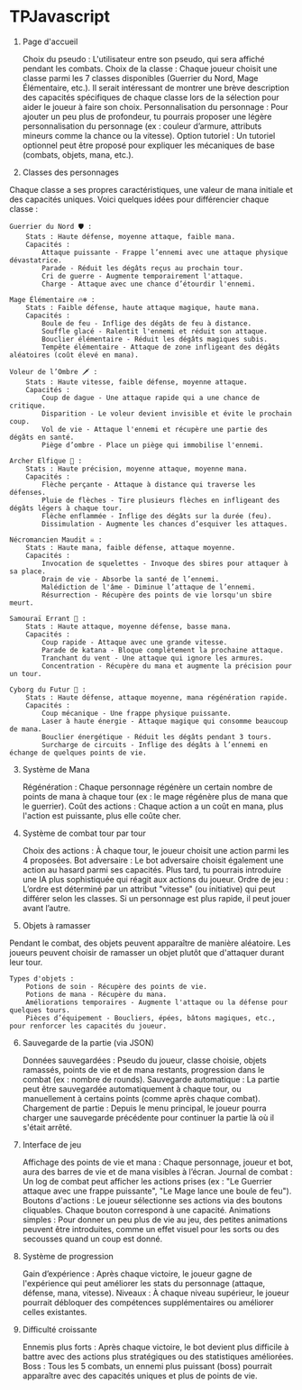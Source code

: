 # TPJavascript

1. Page d'accueil

    Choix du pseudo : L'utilisateur entre son pseudo, qui sera affiché pendant les combats.
    Choix de la classe : Chaque joueur choisit une classe parmi les 7 classes disponibles (Guerrier du Nord, Mage Élémentaire, etc.). Il serait intéressant de montrer une brève description des capacités spécifiques de chaque classe lors de la sélection pour aider le joueur à faire son choix.
    Personnalisation du personnage : Pour ajouter un peu plus de profondeur, tu pourrais proposer une légère personnalisation du personnage (ex : couleur d’armure, attributs mineurs comme la chance ou la vitesse).
    Option tutoriel : Un tutoriel optionnel peut être proposé pour expliquer les mécaniques de base (combats, objets, mana, etc.).

2. Classes des personnages

Chaque classe a ses propres caractéristiques, une valeur de mana initiale et des capacités uniques. Voici quelques idées pour différencier chaque classe :

    Guerrier du Nord 🛡️ :
        Stats : Haute défense, moyenne attaque, faible mana.
        Capacités :
            Attaque puissante - Frappe l’ennemi avec une attaque physique dévastatrice.
            Parade - Réduit les dégâts reçus au prochain tour.
            Cri de guerre - Augmente temporairement l'attaque.
            Charge - Attaque avec une chance d’étourdir l'ennemi.

    Mage Élémentaire 🔥❄️ :
        Stats : Faible défense, haute attaque magique, haute mana.
        Capacités :
            Boule de feu - Inflige des dégâts de feu à distance.
            Souffle glacé - Ralentit l'ennemi et réduit son attaque.
            Bouclier élémentaire - Réduit les dégâts magiques subis.
            Tempête élémentaire - Attaque de zone infligeant des dégâts aléatoires (coût élevé en mana).

    Voleur de l’Ombre 🗡️ :
        Stats : Haute vitesse, faible défense, moyenne attaque.
        Capacités :
            Coup de dague - Une attaque rapide qui a une chance de critique.
            Disparition - Le voleur devient invisible et évite le prochain coup.
            Vol de vie - Attaque l'ennemi et récupère une partie des dégâts en santé.
            Piège d’ombre - Place un piège qui immobilise l'ennemi.

    Archer Elfique 🏹 :
        Stats : Haute précision, moyenne attaque, moyenne mana.
        Capacités :
            Flèche perçante - Attaque à distance qui traverse les défenses.
            Pluie de flèches - Tire plusieurs flèches en infligeant des dégâts légers à chaque tour.
            Flèche enflammée - Inflige des dégâts sur la durée (feu).
            Dissimulation - Augmente les chances d’esquiver les attaques.

    Nécromancien Maudit ☠️ :
        Stats : Haute mana, faible défense, attaque moyenne.
        Capacités :
            Invocation de squelettes - Invoque des sbires pour attaquer à sa place.
            Drain de vie - Absorbe la santé de l’ennemi.
            Malédiction de l'âme - Diminue l’attaque de l’ennemi.
            Résurrection - Récupère des points de vie lorsqu'un sbire meurt.

    Samouraï Errant 🏯 :
        Stats : Haute attaque, moyenne défense, basse mana.
        Capacités :
            Coup rapide - Attaque avec une grande vitesse.
            Parade de katana - Bloque complètement la prochaine attaque.
            Tranchant du vent - Une attaque qui ignore les armures.
            Concentration - Récupère du mana et augmente la précision pour un tour.

    Cyborg du Futur 🤖 :
        Stats : Haute défense, attaque moyenne, mana régénération rapide.
        Capacités :
            Coup mécanique - Une frappe physique puissante.
            Laser à haute énergie - Attaque magique qui consomme beaucoup de mana.
            Bouclier énergétique - Réduit les dégâts pendant 3 tours.
            Surcharge de circuits - Inflige des dégâts à l’ennemi en échange de quelques points de vie.

3. Système de Mana

    Régénération : Chaque personnage régénère un certain nombre de points de mana à chaque tour (ex : le mage régénère plus de mana que le guerrier).
    Coût des actions : Chaque action a un coût en mana, plus l'action est puissante, plus elle coûte cher.

4. Système de combat tour par tour

    Choix des actions : À chaque tour, le joueur choisit une action parmi les 4 proposées.
    Bot adversaire : Le bot adversaire choisit également une action au hasard parmi ses capacités. Plus tard, tu pourrais introduire une IA plus sophistiquée qui réagit aux actions du joueur.
    Ordre de jeu : L’ordre est déterminé par un attribut "vitesse" (ou initiative) qui peut différer selon les classes. Si un personnage est plus rapide, il peut jouer avant l’autre.

5. Objets à ramasser

Pendant le combat, des objets peuvent apparaître de manière aléatoire. Les joueurs peuvent choisir de ramasser un objet plutôt que d'attaquer durant leur tour.

    Types d'objets :
        Potions de soin - Récupère des points de vie.
        Potions de mana - Récupère du mana.
        Améliorations temporaires - Augmente l'attaque ou la défense pour quelques tours.
        Pièces d’équipement - Boucliers, épées, bâtons magiques, etc., pour renforcer les capacités du joueur.

6. Sauvegarde de la partie (via JSON)

    Données sauvegardées : Pseudo du joueur, classe choisie, objets ramassés, points de vie et de mana restants, progression dans le combat (ex : nombre de rounds).
    Sauvegarde automatique : La partie peut être sauvegardée automatiquement à chaque tour, ou manuellement à certains points (comme après chaque combat).
    Chargement de partie : Depuis le menu principal, le joueur pourra charger une sauvegarde précédente pour continuer la partie là où il s'était arrêté.

7. Interface de jeu

    Affichage des points de vie et mana : Chaque personnage, joueur et bot, aura des barres de vie et de mana visibles à l’écran.
    Journal de combat : Un log de combat peut afficher les actions prises (ex : "Le Guerrier attaque avec une frappe puissante", "Le Mage lance une boule de feu").
    Boutons d'actions : Le joueur sélectionne ses actions via des boutons cliquables. Chaque bouton correspond à une capacité.
    Animations simples : Pour donner un peu plus de vie au jeu, des petites animations peuvent être introduites, comme un effet visuel pour les sorts ou des secousses quand un coup est donné.

8. Système de progression

    Gain d’expérience : Après chaque victoire, le joueur gagne de l'expérience qui peut améliorer les stats du personnage (attaque, défense, mana, vitesse).
    Niveaux : À chaque niveau supérieur, le joueur pourrait débloquer des compétences supplémentaires ou améliorer celles existantes.

9. Difficulté croissante

    Ennemis plus forts : Après chaque victoire, le bot devient plus difficile à battre avec des actions plus stratégiques ou des statistiques améliorées.
    Boss : Tous les 5 combats, un ennemi plus puissant (boss) pourrait apparaître avec des capacités uniques et plus de points de vie.



